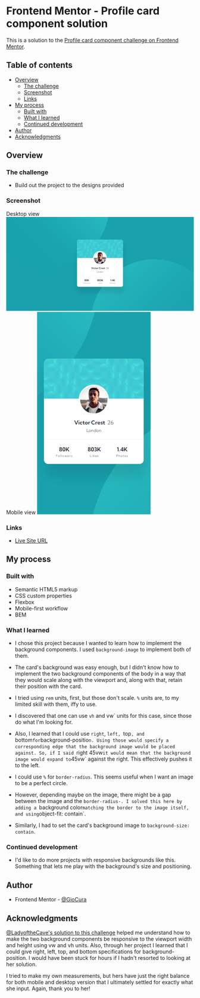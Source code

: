# Frontend Mentor - Profile card component solution

This is a solution to the [Profile card component challenge on Frontend Mentor](https://www.frontendmentor.io/challenges/profile-card-component-cfArpWshJ).

## Table of contents

- [Overview](#overview)
  - [The challenge](#the-challenge)
  - [Screenshot](#screenshot)
  - [Links](#links)
- [My process](#my-process)
  - [Built with](#built-with)
  - [What I learned](#what-i-learned)
  - [Continued development](#continued-development)
- [Author](#author)
- [Acknowledgments](#acknowledgments)

## Overview

### The challenge

- Build out the project to the designs provided

### Screenshot

Desktop view
![Desktop view](images/screenshot-desktop.png)
Mobile view
![Mobile view](images/screenshot-mobile.png)

### Links

- [Live Site URL](https://gc13-profile-card.netlify.app)

## My process

### Built with

- Semantic HTML5 markup
- CSS custom properties
- Flexbox
- Mobile-first workflow
- BEM

### What I learned

- I chose this project because I wanted to learn how to implement the background components. I used `background-image` to implement both of them.

- The card's background was easy enough, but I didn't know how to implement the two background components of the body in a way that they would scale along with the viewport and, along with that, retain their position with the card.

- I tried using `rem` units, first, but those don't scale. `%` units are, to my limited skill with them, iffy to use.

- I discovered that one can use `vh` and vw` units for this case, since those do what I'm looking for.

- Also, I learned that I could use `right`, `left, `top`, and `bottom`for`background-positio`n. Using those would specify a corresponding edge that the background image would be placed against. So, if I said `right 45vw`it would mean that the background image would expand to`45vw` against the right. This effectively pushes it to the left.

- I could use `%` for `border-radius`. This seems useful when I want an image to be a perfect circle.

- However, depending maybe on the image, there might be a gap between the image and the `border-radius-. I solved this here by adding a `background color`matching the border to the image itself, and using`object-fit: contain`.

- Similarly, I had to set the card's background image to `background-size: contain`.

### Continued development

- I'd like to do more projects with responsive backgrounds like this. Something that lets me play with the background's size and positioning.

## Author

- Frontend Mentor - [@GioCura](https://www.frontendmentor.io/profile/GioCura)

## Acknowledgments

[@LadyoftheCave's solution to this challenge](https://www.frontendmentor.io/solutions/profile-card-component-solution-_NH5vYR04) helped me understand how to make the two background components be responsive to the viewport width and height using vw and vh units. Also, through her project I learned that I could give right, left, top, and bottom specifications for background-position. I would have been stuck for hours if I hadn't resorted to looking at her solution.

I tried to make my own measurements, but hers have just the right balance for both mobile and desktop version that I ultimately settled for exactly what she input. Again, thank you to her!
